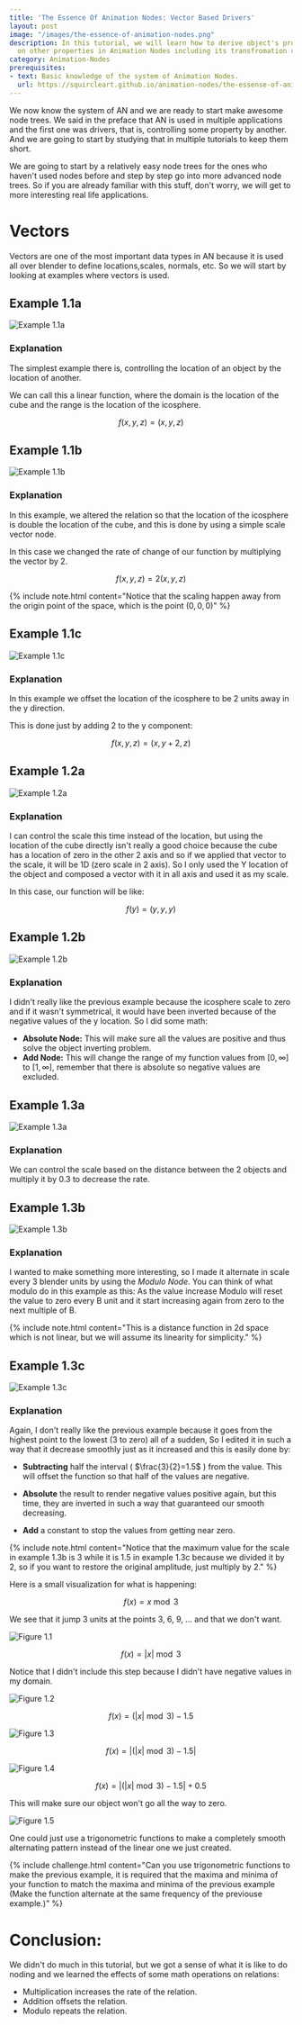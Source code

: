```yaml
---
title: 'The Essence Of Animation Nodes: Vector Based Drivers'
layout: post
image: "/images/the-essence-of-animation-nodes.png"
description: In this tutorial, we will learn how to derive object's properties based
  on other properties in Animation Nodes including its transfromation channels.
category: Animation-Nodes
prerequisites:
- text: Basic knowledge of the system of Animation Nodes.
  url: https://squircleart.github.io/animation-nodes/the-essense-of-animation-nodes-the-system.html
---
```


We now know the system of AN and we are ready to start make awesome node trees. We said in the preface that AN is used in multiple applications and the first one was drivers, that is, controlling some property by another. And we are going to start by studying that in multiple tutorials to keep them short.

We are going to start by a relatively easy node trees for the ones who haven't used nodes before and step by step go into more advanced node trees. So if you are already familiar with this stuff, don't worry, we will get to more interesting real life applications.

# Vectors

Vectors are one of the most important data types in AN because it is used all over blender to define locations,scales, normals, etc. So we will start by looking at examples where vectors is used.

## Example 1.1a

![Example 1.1a](/images/the-essence-of-animation-nodes-vector-based-drivers/example1.1a.gif  "Example 1.1a")

### Explanation

The simplest example there is, controlling the location of an object by the location of another.

We can call this a linear function, where the domain is the location of the cube and the range is the location of the icosphere.

$$f(x,y,z)=(x,y,z)$$

## Example 1.1b

![Example 1.1b](/images/the-essence-of-animation-nodes-vector-based-drivers/example1.1b.gif  "Example 1.1b")

### Explanation

In this example, we altered the relation so that the location of the icosphere is double the location of the cube, and this is done by using a simple scale vector node.

In this case we changed the rate of change of our function by multiplying the vector by 2.

$$f(x,y,z)=2(x,y,z)$$

{% include note.html content="Notice that the scaling happen away from the origin point of the space, which is the point $(0,0,0)$" %}

## Example 1.1c

![Example 1.1c](/images/the-essence-of-animation-nodes-vector-based-drivers/example1.1c.gif  "Example 1.1c")

### Explanation

In this example we offset the location of the icosphere to be 2 units away in the y direction.

This is done just by adding 2 to the y component:

$$f(x,y,z)= (x,y+2,z)$$

## Example 1.2a

![Example 1.2a](/images/the-essence-of-animation-nodes-vector-based-drivers/example1.2a.gif  "Example 1.2a")

### Explanation

I can control the scale this time instead of the location, but using the location of the cube directly isn't really a good choice because the cube has a location of zero in the other 2 axis and so if we applied that vector to the scale, it will be 1D (zero scale in 2 axis). So I only used the Y location of the object and composed a vector with it in all axis and used it as my scale.

In this case, our function will be like:

$$f(y)=(y,y,y)$$

## Example 1.2b

![Example 1.2b](/images/the-essence-of-animation-nodes-vector-based-drivers/example1.2b.gif  "Example 1.2b")

### Explanation

I didn't really like the previous example because the icosphere scale to zero and if it wasn't symmetrical, it would have been inverted because of the negative values of the y location. So I did some math:

- **Absolute Node:** This will make sure all the values are positive and thus solve the object inverting problem.
- **Add Node:** This will change the range of my function values from $[0, \infty]$ to $[1, \infty]$, remember that there is absolute so negative values are excluded.

## Example 1.3a

![Example 1.3a](/images/the-essence-of-animation-nodes-vector-based-drivers/example1.3a.gif  "Example 1.3a")

### Explanation

We can control the scale based on the distance between the 2 objects and multiply it by 0.3 to decrease the rate.

## Example 1.3b

![Example 1.3b](/images/the-essence-of-animation-nodes-vector-based-drivers/example1.3b.gif  "Example 1.3b")

### Explanation

I wanted to make something more interesting, so I made it alternate in scale every 3 blender units by using the *Modulo Node*. You can think of what modulo do in this example as this: As the value increase Modulo will reset the value to zero every B unit and it start increasing again from zero to the next multiple of B.

{% include note.html content="This is a distance function in 2d space which is not linear, but we will assume its linearity for simplicity." %}

## Example 1.3c

![Example 1.3c](/images/the-essence-of-animation-nodes-vector-based-drivers/example1.3c.gif  "Example 1.3c")

### Explanation

Again, I don't really like the previous example because it goes from the highest point to the lowest (3 to zero) all of a sudden, So I edited it in such a way that it decrease smoothly just as it increased and this is easily done by:

* **Subtracting** half the interval ( $\frac{3}{2}=1.5$ ) from the value. This will offset the function so that half of the values are negative.

* **Absolute** the result to render negative values positive again, but this time, they are inverted in such a way that guaranteed our smooth decreasing.

* **Add** a constant to stop the values from getting near zero.

{% include note.html content="Notice that the maximum value for the scale in example 1.3b is 3 while it is 1.5 in example 1.3c because we divided it by 2, so if you want to restore the original amplitude, just multiply by 2."  %}

Here is a small visualization for what is happening:

$$f(x)=x \bmod 3$$

We see that it jump 3 units at the points 3, 6, 9, ... and that we don't want.

![Figure 1.1](/images/the-essence-of-animation-nodes-vector-based-drivers/figure1.1.svg  "Figure 1.1")

$$f(x)= |x| \bmod 3$$

Notice that I didn't include this step because I didn't have negative values in my domain.

![Figure 1.2](/images/the-essence-of-animation-nodes-vector-based-drivers/figure1.2.svg  "Figure 1.2")

$$f(x)= (|x| \bmod 3)-1.5$$

![Figure 1.3](/images/the-essence-of-animation-nodes-vector-based-drivers/figure1.3.svg  "Figure 1.3")

$$f(x)= |(|x| \bmod 3)-1.5|$$

![Figure 1.4](/images/the-essence-of-animation-nodes-vector-based-drivers/figure1.4.svg  "Figure 1.4")

$$f(x)= |(|x| \bmod 3)-1.5|+0.5$$

This will make sure our object won't go all the way to zero.

![Figure 1.5](/images/the-essence-of-animation-nodes-vector-based-drivers/figure1.5.svg  "Figure 1.5")

One could just use a trigonometric functions to make a completely smooth alternating pattern instead of the linear one we just created.

{% include challenge.html content="Can you use trigonometric functions to make the previous example, it is required that the maxima and minima of your function to match the maxima and minima of the previous example (Make the function alternate at the same frequency of the previouse example.)" %}

# Conclusion:

We didn't do much in this tutorial, but we got a sense of what it is like to do noding and we learned the effects of some math operations on relations:

- Multiplication increases the rate of the relation.
- Addition offsets the relation.
- Modulo repeats the relation.
